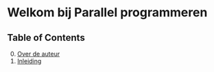 # Welkom bij Parallel programmeren 

## Table of Contents


0. [Over de auteur](over-de-auteur.md)
1. [Inleiding](inleiding.md)
